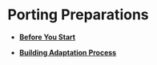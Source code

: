 # Porting Preparations<a name="EN-US_TOPIC_0000001199842513"></a>

-   **[Before You Start](porting-chip-prepare-knows.md)**  

-   **[Building Adaptation Process](porting-chip-prepare-process.md)**  


